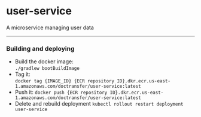 # user-service
A microservice managing user data 
___

### Building and deploying
* Build the docker image:  
```./gradlew bootBuildImage```
* Tag it:  
```docker tag {IMAGE_ID} {ECR repository ID}.dkr.ecr.us-east-1.amazonaws.com/doctransfer/user-service:latest```
* Push it:
```docker push {ECR repository ID}.dkr.ecr.us-east-1.amazonaws.com/doctransfer/user-service:latest```
* Delete and rebuild deployment
``` kubectl rollout restart deployment user-service ```
